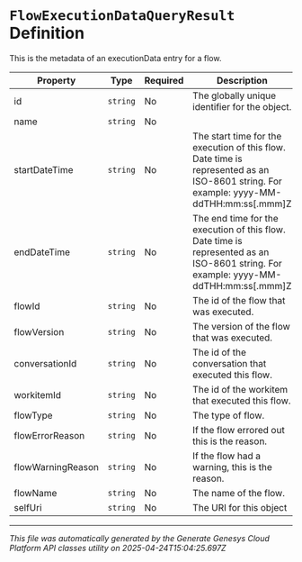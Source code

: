 # `FlowExecutionDataQueryResult` Definition

This is the metadata of an executionData entry for a flow.

| Property | Type | Required | Description |
|----------|------|----------|-------------|
| id | `string` | No | The globally unique identifier for the object. |
| name | `string` | No |  |
| startDateTime | `string` | No | The start time for the execution of this flow. Date time is represented as an ISO-8601 string. For example: yyyy-MM-ddTHH:mm:ss[.mmm]Z |
| endDateTime | `string` | No | The end time for the execution of this flow. Date time is represented as an ISO-8601 string. For example: yyyy-MM-ddTHH:mm:ss[.mmm]Z |
| flowId | `string` | No | The id of the flow that was executed. |
| flowVersion | `string` | No | The version of the flow that was executed. |
| conversationId | `string` | No | The id of the conversation that executed this flow. |
| workitemId | `string` | No | The id of the workitem that executed this flow. |
| flowType | `string` | No | The type of flow. |
| flowErrorReason | `string` | No | If the flow errored out this is the reason. |
| flowWarningReason | `string` | No | If the flow had a warning, this is the reason. |
| flowName | `string` | No | The name of the flow. |
| selfUri | `string` | No | The URI for this object |

---

*This file was automatically generated by the Generate Genesys Cloud Platform API classes utility on 2025-04-24T15:04:25.697Z*